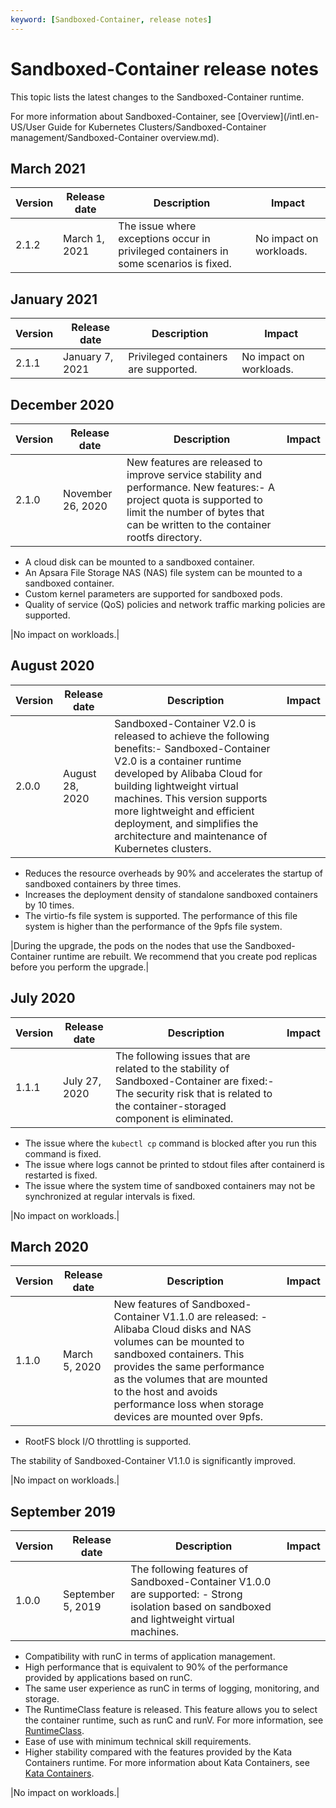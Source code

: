 ```yaml
---
keyword: [Sandboxed-Container, release notes]
---
```


# Sandboxed-Container release notes

This topic lists the latest changes to the Sandboxed-Container runtime.

For more information about Sandboxed-Container, see [Overview](/intl.en-US/User Guide for Kubernetes Clusters/Sandboxed-Container management/Sandboxed-Container overview.md).

## March 2021

|Version|Release date|Description|Impact|
|-------|------------|-----------|------|
|2.1.2|March 1, 2021|The issue where exceptions occur in privileged containers in some scenarios is fixed.|No impact on workloads.|

## January 2021

|Version|Release date|Description|Impact|
|-------|------------|-----------|------|
|2.1.1|January 7, 2021|Privileged containers are supported.|No impact on workloads.|

## December 2020

|Version|Release date|Description|Impact|
|-------|------------|-----------|------|
|2.1.0|November 26, 2020|New features are released to improve service stability and performance. New features:-   A project quota is supported to limit the number of bytes that can be written to the container rootfs directory.
-   A cloud disk can be mounted to a sandboxed container.
-   An Apsara File Storage NAS \(NAS\) file system can be mounted to a sandboxed container.
-   Custom kernel parameters are supported for sandboxed pods.
-   Quality of service \(QoS\) policies and network traffic marking policies are supported.

|No impact on workloads.|

## August 2020

|Version|Release date|Description|Impact|
|-------|------------|-----------|------|
|2.0.0|August 28, 2020|Sandboxed-Container V2.0 is released to achieve the following benefits:-   Sandboxed-Container V2.0 is a container runtime developed by Alibaba Cloud for building lightweight virtual machines. This version supports more lightweight and efficient deployment, and simplifies the architecture and maintenance of Kubernetes clusters.
-   Reduces the resource overheads by 90% and accelerates the startup of sandboxed containers by three times.
-   Increases the deployment density of standalone sandboxed containers by 10 times.
-   The virtio-fs file system is supported. The performance of this file system is higher than the performance of the 9pfs file system.

|During the upgrade, the pods on the nodes that use the Sandboxed-Container runtime are rebuilt. We recommend that you create pod replicas before you perform the upgrade.|

## July 2020

|Version|Release date|Description|Impact|
|-------|------------|-----------|------|
|1.1.1|July 27, 2020|The following issues that are related to the stability of Sandboxed-Container are fixed:-   The security risk that is related to the container-storaged component is eliminated.
-   The issue where the `kubectl cp` command is blocked after you run this command is fixed.
-   The issue where logs cannot be printed to stdout files after containerd is restarted is fixed.
-   The issue where the system time of sandboxed containers may not be synchronized at regular intervals is fixed.

|No impact on workloads.|

## March 2020

|Version|Release date|Description|Impact|
|-------|------------|-----------|------|
|1.1.0|March 5, 2020|New features of Sandboxed-Container V1.1.0 are released: -   Alibaba Cloud disks and NAS volumes can be mounted to sandboxed containers. This provides the same performance as the volumes that are mounted to the host and avoids performance loss when storage devices are mounted over 9pfs.
-   RootFS block I/O throttling is supported.

The stability of Sandboxed-Container V1.1.0 is significantly improved.

|No impact on workloads.|

## September 2019

|Version|Release date|Description|Impact|
|-------|------------|-----------|------|
|1.0.0|September 5, 2019|The following features of Sandboxed-Container V1.0.0 are supported: -   Strong isolation based on sandboxed and lightweight virtual machines.
-   Compatibility with runC in terms of application management.
-   High performance that is equivalent to 90% of the performance provided by applications based on runC.
-   The same user experience as runC in terms of logging, monitoring, and storage.
-   The RuntimeClass feature is released. This feature allows you to select the container runtime, such as runC and runV. For more information, see [RuntimeClass](https://kubernetes.io/docs/concepts/containers/runtime-class/).
-   Ease of use with minimum technical skill requirements.
-   Higher stability compared with the features provided by the Kata Containers runtime. For more information about Kata Containers, see [Kata Containers](https://katacontainers.io/).

|No impact on workloads.|

